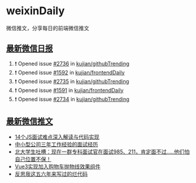 # weixinDaily
微信推文，分享每日的前端微信推文

## [最新微信日报](https://github.com/kujian/weixinDaily/issues)

<!--START_SECTION:activity-->
1. ❗ Opened issue [#2736](https://github.com/kujian/githubTrending/issues/2736) in [kujian/githubTrending](https://github.com/kujian/githubTrending)
2. ❗ Opened issue [#1592](https://github.com/kujian/frontendDaily/issues/1592) in [kujian/frontendDaily](https://github.com/kujian/frontendDaily)
3. ❗ Opened issue [#2735](https://github.com/kujian/githubTrending/issues/2735) in [kujian/githubTrending](https://github.com/kujian/githubTrending)
4. ❗ Opened issue [#1591](https://github.com/kujian/frontendDaily/issues/1591) in [kujian/frontendDaily](https://github.com/kujian/frontendDaily)
5. ❗ Opened issue [#2734](https://github.com/kujian/githubTrending/issues/2734) in [kujian/githubTrending](https://github.com/kujian/githubTrending)
<!--END_SECTION:activity-->


## [最新微信推文](https://weixin.qdkfweb.cn/)

<!-- BLOG-POST-LIST:START -->
- [14个JS面试难点深入解读与代码实现](https://weixin.qdkfweb.cn/39046.html)
- [中小型公司三年工作经验的面试经历](https://weixin.qdkfweb.cn/39043.html)
- [北大学生吐槽：现在一群专科面试官在面试985、211，肯定面不过.....他们怕自己位置不保！](https://weixin.qdkfweb.cn/38965.html)
- [Vue3实现加入购物车抛物线效果组件](https://weixin.qdkfweb.cn/38938.html)
- [反思我这五六年来写过的烂代码](https://weixin.qdkfweb.cn/38922.html)
<!-- BLOG-POST-LIST:END -->